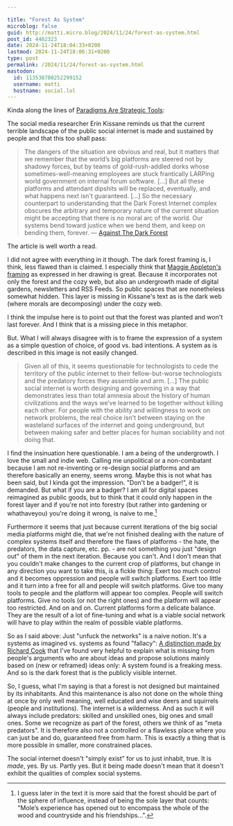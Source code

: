 ```yaml
---

title: "Forest As System"
microblog: false
guid: http://matti.micro.blog/2024/11/24/forest-as-system.html
post_id: 4482323
date: 2024-11-24T18:04:33+0200
lastmod: 2024-11-24T18:06:31+0200
type: post
permalink: /2024/11/24/forest-as-system.html
mastodon:
  id: 113538780252299152
  username: matti
  hostname: social.lol
---
```

Kinda along the lines of [Paradigms Are Strategic Tools](https://blog.martin-haehnel.de/2024/10/31/paradigms-are-strategic.html):

The social media researcher Erin Kissane reminds us that the current terrible landscape of the public social internet is made and sustained by people and that this too shall pass:

>The dangers of the situation are obvious and real, but it matters that we remember that the world’s big platforms are steered not by shadowy forces, but by teams of gold-rush-addled dorks whose sometimes-well-meaning employees are stuck frantically LARPing world government on internal forum software.
>[...]
>But all these platforms and attendant dipshits will be replaced, eventually, and what happens next isn't guaranteed.
>[...]
>So the necessary counterpart to understanding that the Dark Forest Internet complex obscures the arbitrary and temporary nature of the current situation might be accepting that there is no moral arc of the world. Our systems bend toward justice when we bend them, and keep on bending them, forever.
— [Against The Dark Forest](https://www.wrecka.ge/against-the-dark-forest)

The article is well worth a read.

I did not agree with everything in it though. The dark forest framing is, I think, less flawed than is claimed. I especially think that [Maggie Appleton's framing](https://maggieappleton.com/cozy-web) as expressed in her drawing is great. Because it incorporates not only the forest and the cozy web, but also an undergrowth made of digital gardens, newsletters and RSS Feeds. So public spaces that are nonetheless somewhat hidden. This layer is missing in Kissane's text as is the dark web (where morals are decomposing) under the cozy web.

I think the impulse here is to point out that the forest was planted and won't last forever. And I think that is a missing piece in this metaphor.

But. What I will always disagree with is to frame the expression of a system as a simple question of choice, of good vs. bad intentions. A system as is described in this image is not easily changed.

>Given all of this, it seems questionable for technologists to cede the territory of the public internet to their fellow-but-worse technologists and the predatory forces they assemble and arm.
>[…]
>The public social internet is worth designing and governing in a way that demonstrates less than total amnesia about the history of human civilizations and the ways we’ve learned to be together without killing each other. For people with the ability and willingness to work on network problems, the real choice isn't between staying on the wasteland surfaces of the internet and going underground, but between making safer and better places for human sociability and not doing that.

I find the insinuation here questionable. I am a being of the undergrowth. I love the small and indie web. Calling me unpolitical or a non-combatant because I am not re-inventing or re-design social platforms and am therefore basically an enemy, seems wrong. Maybe this is not what has been said, but I kinda got the impression. "Don't be a badger!", it is demanded. But what if you are a badger? I am all for digital spaces reimagined as public goods, but to think that it could only happen in the forest layer and if you're not into forestry (but rather into gardening or whathaveyou) you're doing it wrong, is naive to me.[^1]

[^1]: I guess later in the text it is more said that the forest should be part of the sphere of influence, instead of being the sole layer that counts: "Mole’s experience has opened out to encompass the whole of the wood and countryside and his friendships...".

Furthermore it seems that just because current iterations of the big social media platforms might die, that we're not finished dealing with the nature of complex systems itself and therefore the flaws of platforms - the hate, the predators, the data capture, etc. pp. - are not something you just "design out" of them in the next iteration. Because you can't. And I don't mean that you couldn't make changes to the current crop of platforms, but change in any direction you want to take this, is a fickle thing: Exert too much control and it becomes oppression and people will switch platforms. Exert too little and it turn into a free for all and people will switch platforms. Give too many tools to people and the platform will appear too complex. People will switch platforms. Give no tools (or not the right ones) and the platform will appear too restricted. And on and on. Current platforms form a delicate balance. They are the result of a lot of fine-tuning and what is a viable social network will have to play within the realm of possible viable platforms.

So as I said above: Just "unfuck the networks" is a naive notion. It's a systems as imagined vs. systems as found "fallacy": [A distinction made by Richard Cook](https://www.youtube.com/watch?v=2S0k12uZR14) that I've found very helpful to explain what is missing from people's arguments who are about ideas and propose solutions mainly based on (new or reframed) ideas only: A system found is a freaking mess. And so is the dark forest that is the publicly visible internet.

So, I guess, what I'm saying is that a forest is not designed but maintained by its inhabitants. And this maintenance is also not done on the whole thing at once by only well meaning, well educated and wise deers and squirrels (people and institutions). The internet is a wilderness. And as such it will always include predators: skilled and unskilled ones, big ones and small ones. Some we recognize as part of the forest, others we think of as "meta predators". It is therefore also not a controlled or a flawless place where you can just be and do, guaranteed free from harm. This is exactly a thing that is more possible in smaller, more constrained places.

The social internet doesn't "simply exist" for us to just inhabit, true. It is _made_, yes. By us. Partly yes. But it being made doesn't mean that it doesn't exhibit the qualities of complex social systems.
